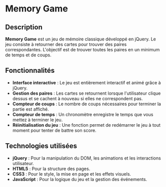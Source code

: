 # Memory Game

## Description

**Memory Game** est un jeu de mémoire classique développé en jQuery. Le jeu consiste à retourner des cartes pour trouver des paires correspondantes. L'objectif est de trouver toutes les paires en un minimum de temps et de coups.

## Fonctionnalités

- **Interface interactive** : Le jeu est entièrement interactif et animé grâce à jQuery.
- **Gestion des paires** : Les cartes se retournent lorsque l'utilisateur clique dessus et se cachent à nouveau si elles ne correspondent pas.
- **Compteur de coups** : Le nombre de coups nécessaires pour terminer la partie est affiché.
- **Compteur de temps** : Un chronomètre enregistre le temps que vous mettez à terminer le jeu.
- **Réinitialisation du jeu** : Une fonction permet de redémarrer le jeu à tout moment pour tenter de battre son score.

## Technologies utilisées

- **jQuery** : Pour la manipulation du DOM, les animations et les interactions utilisateur.
- **HTML5** : Pour la structure des pages.
- **CSS3** : Pour le style, la mise en page et les effets visuels.
- **JavaScript** : Pour la logique du jeu et la gestion des événements.
